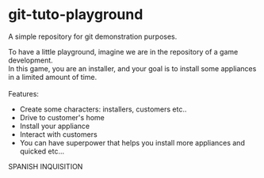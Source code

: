 # git-tuto-playground
A simple repository for git demonstration purposes.

To have a little playground, imagine we are in the repository of a game development. <br/>
In this game, you are an installer, and your goal is to install some appliances in a limited amount of time. <br/>
<br/>
Features:
- Create some characters: installers, customers etc..
- Drive to customer's home
- Install your appliance
- Interact with customers
- You can have superpower that helps you install more appliances and quicked etc...

SPANISH INQUISITION